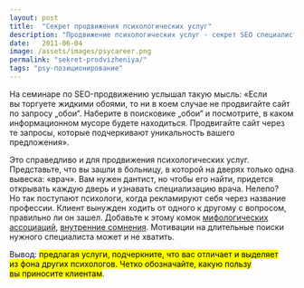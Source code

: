 ```yaml
---
layout: post
title:  "Секрет продвижения психологических услуг"
description: "Продвижение психологических услуг - секрет SEO специалистов."
date:   2011-06-04			 
image: /assets/images/psycareer.png
permalink: "sekret-prodvizheniya/"
tags: "psy-позиционирование"
---
```


<p>На&nbsp;семинаре по&nbsp;SEO-продвижению услышал такую мысль: «Если вы&nbsp;торгуете жидкими обоями, то&nbsp;ни&nbsp;в&nbsp;коем случае не&nbsp;продвигайте сайт по&nbsp;запросу „обои“. Наберите в&nbsp;поисковике „обои“ и&nbsp;посмотрите, в&nbsp;каком информационном мусоре будете находиться. Продвигайте сайт через те&nbsp;запросы, которые подчеркивают уникальность вашего предложения».</p>

<amp-img width="582" height="620" layout="responsive" src="/assets/images/seo.png"  alt="psycareer.ru - секрет продвижения"  ></amp-img>
<p>Это справедливо и&nbsp;для продвижения психологических услуг. Представьте, что вы&nbsp;зашли в&nbsp;больницу, в&nbsp;которой на&nbsp;дверях только одна вывеска: «врач». Вам нужен дантист, но&nbsp;чтобы его найти, придется открывать каждую дверь и&nbsp;узнавать специализацию врача. Нелепо? Но&nbsp;так поступают психологи, когда рекламируют себя через название профессии. Клиент вынужден ходить от&nbsp;одного к&nbsp;другому с&nbsp;вопросом, правильно&nbsp;ли он&nbsp;зашел. Добавьте к&nbsp;этому комок <a href="//www.psycareer.ru/mify-o-psixologax-pomexa-ili-pomoshh/">мифологических ассоциаций</a>, <a href="//www.psycareer.ru/preodolenie-somnenij-klienta/">внутренние сомнения</a>. Мотивации на&nbsp;длительные поиски нужного специалиста может и&nbsp;не&nbsp;хватить.</p>
<p>Вывод: <mark>предлагая услуги, подчеркните, что вас отличает и&nbsp;выделяет из&nbsp;фона других психологов. Четко обозначайте, какую пользу вы&nbsp;приносите клиентам</mark>.</p>
